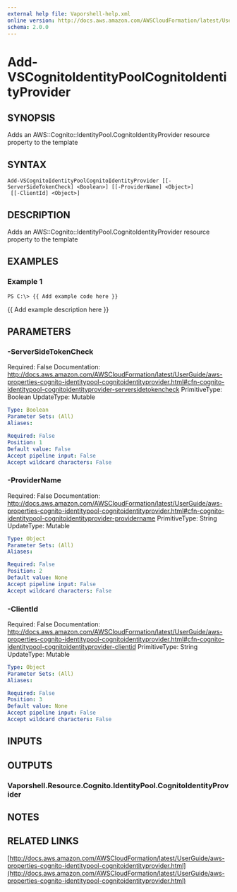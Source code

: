 ```yaml
---
external help file: Vaporshell-help.xml
online version: http://docs.aws.amazon.com/AWSCloudFormation/latest/UserGuide/aws-properties-cognito-identitypool-cognitoidentityprovider.html
schema: 2.0.0
---
```


# Add-VSCognitoIdentityPoolCognitoIdentityProvider

## SYNOPSIS
Adds an AWS::Cognito::IdentityPool.CognitoIdentityProvider resource property to the template

## SYNTAX

```
Add-VSCognitoIdentityPoolCognitoIdentityProvider [[-ServerSideTokenCheck] <Boolean>] [[-ProviderName] <Object>]
 [[-ClientId] <Object>]
```

## DESCRIPTION
Adds an AWS::Cognito::IdentityPool.CognitoIdentityProvider resource property to the template

## EXAMPLES

### Example 1
```
PS C:\> {{ Add example code here }}
```

{{ Add example description here }}

## PARAMETERS

### -ServerSideTokenCheck
Required: False
Documentation: http://docs.aws.amazon.com/AWSCloudFormation/latest/UserGuide/aws-properties-cognito-identitypool-cognitoidentityprovider.html#cfn-cognito-identitypool-cognitoidentityprovider-serversidetokencheck
PrimitiveType: Boolean
UpdateType: Mutable

```yaml
Type: Boolean
Parameter Sets: (All)
Aliases: 

Required: False
Position: 1
Default value: False
Accept pipeline input: False
Accept wildcard characters: False
```

### -ProviderName
Required: False
Documentation: http://docs.aws.amazon.com/AWSCloudFormation/latest/UserGuide/aws-properties-cognito-identitypool-cognitoidentityprovider.html#cfn-cognito-identitypool-cognitoidentityprovider-providername
PrimitiveType: String
UpdateType: Mutable

```yaml
Type: Object
Parameter Sets: (All)
Aliases: 

Required: False
Position: 2
Default value: None
Accept pipeline input: False
Accept wildcard characters: False
```

### -ClientId
Required: False
Documentation: http://docs.aws.amazon.com/AWSCloudFormation/latest/UserGuide/aws-properties-cognito-identitypool-cognitoidentityprovider.html#cfn-cognito-identitypool-cognitoidentityprovider-clientid
PrimitiveType: String
UpdateType: Mutable

```yaml
Type: Object
Parameter Sets: (All)
Aliases: 

Required: False
Position: 3
Default value: None
Accept pipeline input: False
Accept wildcard characters: False
```

## INPUTS

## OUTPUTS

### Vaporshell.Resource.Cognito.IdentityPool.CognitoIdentityProvider

## NOTES

## RELATED LINKS

[http://docs.aws.amazon.com/AWSCloudFormation/latest/UserGuide/aws-properties-cognito-identitypool-cognitoidentityprovider.html](http://docs.aws.amazon.com/AWSCloudFormation/latest/UserGuide/aws-properties-cognito-identitypool-cognitoidentityprovider.html)

